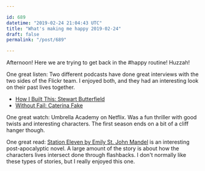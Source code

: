 ```yaml
---

id: 689
datetime: "2019-02-24 21:04:43 UTC"
title: "What's making me happy 2019-02-24"
draft: false
permalink: "/post/689"

---
```


Afternoon\! Here we are trying to get back in the #happy routine\! Huzzah\!

One great listen: Two different podcasts have done great interviews with the two sides of the Flickr team. I enjoyed both, and they had an interesting look on their past lives together.
* [How I Built This: Stewart Butterfield](https://www.npr.org/2018/07/27/633164558/slack-flickr-stewart-butterfield)
* [Without Fail: Caterina Fake](https://www.gimletmedia.com/without-fail/the-accidental-technologist-caterina-fake)


One great watch: Umbrella Academy on Netflix. Was a fun thriller with good twists and interesting characters. The first season ends on a bit of a cliff hanger though. 

One great read: [Station Eleven by Emily St. John Mandel](https://www.goodreads.com/book/show/20170404-station-eleven) is an interesting post\-apocalyptic novel. A large amount of the story is about how the characters lives intersect done through flashbacks. I don't normally like these types of stories, but I really enjoyed this one.
